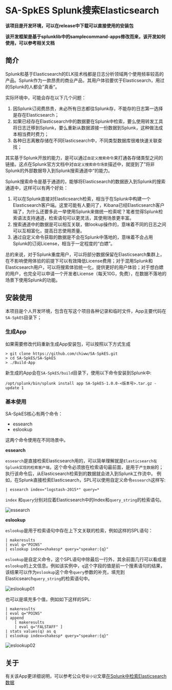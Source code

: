 # SA-SpkES Splunk搜索Elasticsearch

**该项目是开发环境，可以在release中下载可以直接使用的安装包**

**该开发框架是基于splunklib中的samplecommand-apps修改而来，该开发如何使用，可以参考相关文档**

## 简介

Splunk和基于Elasticsearch的ELK技术栈都是日志分析领域两个使用频率较高的产品。Splunk作为一款昂贵的商业产品，其用户体验要优于Elasticsearch，用过的Splunk的人都会”真香“。

实际环境中，可能会存在以下几个问题：

1. 因Splunk订阅费昂贵，未必所有日志都往Splunk存，不能存的日志第一选择是存在Elasticsearch；
2. 如果已经存在Elasticsearch中的数据要在Splunk中检索，要么使用转发工具将日志迁移到Splunk，要么重新从数据源接一份数据到Splunk，这种做法成本相当费时费力；
3. 各种日志离散存储在不同Elasticsearch中，不同类型数据库很难快速关联查找；

其实基于Splunk开放的能力，是可以通过`自定义搜索命令`来打通各存储类型之间的链接。这点在Splunk官方文档中对`自定义搜索命令场景`描述中，就提到了”将非Splunk的外部数据导入到Splunk搜索通道中“的能力。

Splunk搜索命令是基于通道的，能够将Elasticsearch的数据嵌入到Splunk的搜索通道中，这样可以有两个好处：

1. 可以在Splunk直接对Elasticsearch检索，相当于在Splunk中构建一个Elasticsearch客户端。这里可能有人要问了，Kibana已经Elasticsearch客户端了，为什么还要多此一举使用Splunk来做统一检索呢？笔者觉得Splunk检索语法支持通道，检索语句可以更灵活，其使用场景更丰富。
2. 搜索通道中的数据是可以相互关联，做lookup操作的，意味着不同的日志之间可以互相富化，提高日志使用质量。 
3. 通过自定义命令获取的数据是不会在Splunk中落地的，意味着不会占用Splunk的订阅License，相当于一定程度的“白嫖”。

总的来说，对于Splunk重度用户，可以将部分数据保留在Elasticsearch集群上，在不影响使用体验的前提下可以有效降低License费用；对于混用Splunk和Elasticsearch用户，可以将搜索体验统一化，提供更好的用户体验；对于想白嫖的用户，也完全可以申请一个开发者License（每天10G，免费），在数据不落地的场景下使用Splunk的功能。

## 安装使用

本项目是个人开发环境，包含在写这个项目各种记录和临时文件，App主要代码在`SA-SpkES`目录下；

### 生成App
如果需要修改代码重新生成App安装包，可以按照以下方式生成
```
> git clone https://github.com/chiww/SA-SpkES.git
> cd SA-SpkES/SA-SpkES
> ./Build-App
```
新生成的App会在`SA-SpkES/build`目录下，使用以下命令安装到Splunk中:
```
/opt/splunk/bin/splunk install app SA-SpkES-1.0.0-<版本号>.tar.gz -update 1
```

### 基本使用

SA-SpkES核心有两个命令：

 - essearch
 - eslookup 

这两个命令使用在不同场景中。

**essearch**

`essearch`是直接检索Elasticsearch用的，可以简单理解就是`Elasticsearch在Splunk实现的检索客户端`，这个命令必须放在检索语句最前面，是用于`产生数据`的；执行该命令后，从Elasticsearch检索到的数据就会进入到Splunk工作流中。
例如，在Splunk直接检索Elasticsearch，SPL可以使用自定义命令`essearch`这样写:

```
| essearch index="logstash-2015*" query=*
```
`index` 和`query`分别对应着Elasticsearch中的Index和`query_string`的检索语句。

![essearch](C:\<MUST_BE_REPLACE_AFTER_FIRST_COMMIT>\essearch.png)

**eslookup**

`eslookup`是用于检索语句中存在上下文关联的检索，例如这样的SPL语句：

```
| makeresults 
| eval q="POINS" 
| eslookup index=shakesp* query="speaker:{q}"
```

`eslookup`是自定义命令，这个SPL语句中除最后一行外，其余前面几行可以看成是`eslookup`的上文信息。例如该实例中，`q`这个字段的值是前一个搜素语句的结果，该结果可以作为`eslookup`这个命令`query`参数的补充，填充到Elasticsearch`query_string`的检索语句中。

![eslookup01](C:\<MUST_BE_REPLACE_AFTER_FIRST_COMMIT>\eslookup01.PNG)

也可以是填充多个值，例如如下这样的SPL:

```
| makeresults 
| eval q="POINS" 
| append 
    [ makeresults 
    | eval q="FALSTAFF" ] 
| stats values(q) as q 
| eslookup index=shakesp* query="speaker:{q}"
```

![eslookup02](C:\<MUST_BE_REPLACE_AFTER_FIRST_COMMIT>\eslookup02.PNG)


## 关于
有关该App更详细说明，可以参考公众号`安小记`文章[在Splunk中检索Elasticsearch数据]()

